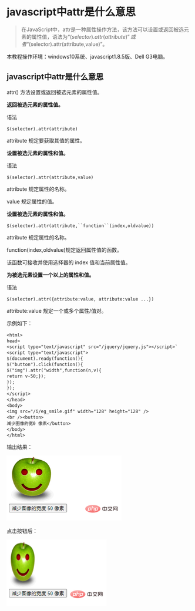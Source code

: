# javascript中attr是什么意思

> 在JavaScript中，attr是一种属性操作方法，该方法可以设置或返回被选元素的属性值，语法为“$(selector).attr(attribute)”或者“$(selector).attr(attribute,value)”。

本教程操作环境：windows10系统、javascript1.8.5版、Dell G3电脑。

## javascript中attr是什么意思

attr() 方法设置或返回被选元素的属性值。

**返回被选元素的属性值。**

语法

```
$(selector).attr(attribute)
```

attribute 规定要获取其值的属性。

**设置被选元素的属性和值。**

语法

```
$(selector).attr(attribute,value)
```

attribute 规定属性的名称。

value 规定属性的值。

**设置被选元素的属性和值。**

```
$(selector).attr(attribute,``function``(index,oldvalue))
```

attribute 规定属性的名称。

function(index,oldvalue)规定返回属性值的函数。

该函数可接收并使用选择器的 index 值和当前属性值。

**为被选元素设置一个以上的属性和值。**

语法

```
$(selector).attr({attribute:value, attribute:value ...})
```

attribute:value 规定一个或多个属性/值对。

示例如下：

```
<html>
head>
<script type="text/javascript" src="/jquery/jquery.js"></script>`
<script type="text/javascript">
$(document).ready(function(){
$("button").click(function(){
$("img").attr("width",function(n,v){
return v-50;});
});
});
</script>
</head>
<body>
<img src="/i/eg_smile.gif" width="128" height="128" />
<br /><button>
减少图像的宽0 像素</button>
</body>
</html>
```

输出结果：

![1644290042493690](.\images\1644290042493690.png)

点击按钮后：

![1644290048244634](.\images\1644290048244634.png)